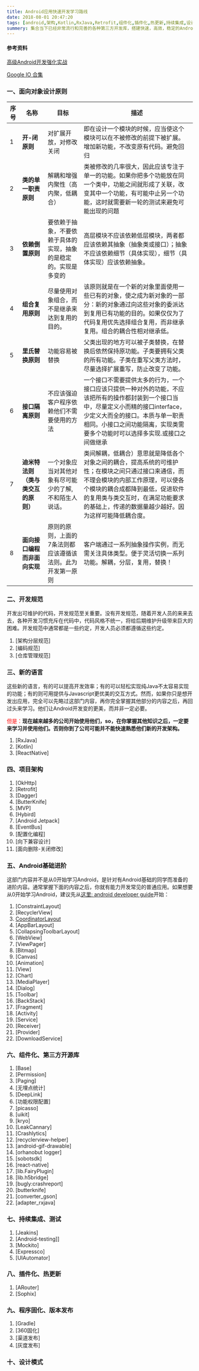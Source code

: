 ```yaml
---
title: Android应用快速开发学习路线
date: 2018-08-01 20:47:20
tags: [android,架构,Kotlin,RxJava,Retrofit,组件化,插件化,热更新,持续集成,设计模式,设计原则]
summery: 集合当下已经非常流行和完善的各种第三方开发库，搭建快速，高效，稳定的Android基础框架系统，避免重复制造轮子，提高开发效率。文中将涉及到OkHttp、Retrofit、RxJava、Kotlin、MVP等相关知识。
---
```

#### 参考资料

[高级Android开发强化实战]

[Google IO 合集]

### 一、面向对象设计原则

|序号|名称|目标|描述|
|----|----|----|----|
|1|<b>开-闭原则</b>|对扩展开放，对修改关闭|即在设计一个模块的时候，应当使这个模块可以在不被修改的前提下被扩展。增加新功能，不改变原有代码。避免回归|
|2|<b>类的单一职责原则</b>|解耦和增强内聚性（高内聚，低耦合）|类被修改的几率很大，因此应该专注于单一的功能。如果你把多个功能放在同一个类中，功能之间就形成了关联，改变其中一个功能，有可能中止另一个功能，这时就需要新一轮的测试来避免可能出现的问题|
|3|<b>依赖倒置原则</b>|要依赖于抽象，不要依赖于具体的实现，抽象的是稳定的。实现是多变的|高层模块不应该依赖低层模块，两者都应该依赖其抽象（抽象类或接口）；抽象不应该依赖细节（具体实现），细节（具体实现）应该依赖抽象。|
|4|<b>组合复用原则</b>|尽量使用对象组合，而不是继承来达到复用的目的。|该原则就是在一个新的对象里面使用一些已有的对象，使之成为新对象的一部分：新的对象通过向这些对象的委派达到复用已有功能的目的。如果仅仅为了代码复用优先选择组合复用，而非继承复用。组合的耦合性相对继承低。|
|5|<b>里氏替换原则</b>|功能容易被替换|父类出现的地方可以被子类替换，在替换后依然保持原功能。子类要拥有父类的所有功能。子类在重写父类方法时，尽量选择扩展重写，防止改变了功能。|
|6|<b>接口隔离原则</b>|不应该强迫客户程序依赖他们不需要使用的方法|一个接口不需要提供太多的行为，一个接口应该只提供一种对外的功能，不应该把所有的操作都封装到一个接口当中，尽量定义小而精的接口interface，少定义大而全的接口。本质与单一职责相同。小接口之间功能隔离，实现类需要多个功能时可以选择多实现.或接口之间做继承|
|7|<b>迪米特法则（类与类交互的原则）</b>|一个对象应当对其他对象有尽可能少的了解,不和陌生人说话。|类间解耦，低耦合）意思就是降低各个对象之间的耦合，提高系统的可维护性；在模块之间只通过接口来通信，而不理会模块的内部工作原理，可以使各个模块的耦合成都降到最低，促进软件的复用类与类交互时，在满足功能要求的基础上，传递的数据量越少越好。因为这样可能降低耦合度。|
|8|<b>面向接口编程而非面向实现</b>|原则的原则，上面的7条法则都应该遵循该法则。此为开发第一原则|客户端通过一系列抽象操作实例，而无需关注具体类型。便于灵活切换一系列功能。解耦，分层，复用，替换！|


### 二、开发规范
开发出可维护的代码，开发规范至关重要。没有开发规范，随着开发人员的来来去去，各种开发习惯充斥在代码中，代码风格不统一，将给后期维护升级带来巨大的困难。开发规范中通常都是一些约定，开发人员必须都遵循这些约定。

1. [架构分层规范]
2. [编码规范]
3. [仓库管理规范]

### 三、新的语言
这些新的语言，有的可以提高开发效率；有的可以轻松实现纯Java不太容易实现的功能；有的则可用提供与Javascript更优美的交互方式。然而，如果你只是想开发出应用，完全可以先略过这部门内容，再你完全掌握其他部分的内容之后，再回过头来学习。他们让Android开发变的更美，而并非一定必要。

<font color="#ff0000">但是：</font><b>现在越来越多的公司开始使用他们，so，在你掌握其他知识之后，一定要来学习并使用他们。否则你到了公司可能并不能快速熟悉他们新的开发架构。</b>

1. [RxJava]
2. [Kotlin]
3. [ReactNative]

### 四、项目架构

1. [OkHttp] 
2. [Retrofit]
3. [Dagger]
4. [ButterKnife]
5. [MVP]
6. [Hybird]
8. [Android Jetpack]
9. [EventBus]
4. [配置化编程]
5. [向下兼容设计]
6. [面向删除-关闭修改]

### 五、Android基础进阶

这部门内容并不是从0开始学习Android，是针对有Android基础的同学而准备的进阶内容。通常掌握下面的内容之后，你就有能力开发常见的普通应用。如果想要从0开始学习Android，建议先从[这里: android developer guide](https://developer.android.com/guide/)开始：

1. [ConstraintLayout]
2. [RecyclerView]
3. [CoordinatorLayout]
4. [AppBarLayout]
5. [CollapsingToolbarLayout]
3. [WebView]
4. [ViewPager]
7. [Bitmap]
8. [Canvas]
9. [Animation]
10. [View]
10. [Chart]
11. [MediaPlayer]
12. [Dialog]
18. [Toolbar]
19. [BackStack]
13. [Fragment]
14. [Activity]
15. [Service]
16. [Receiver]
17. [Provider]
18. [DownloadService]

### 六、组件化、第三方开源库

1. [Base]
3. [Permission]
4. [Paging]
6. [无埋点统计]
7. [DeepLink]
8. [功能权限配置]
9. [picasso]
10. [uikit]
11. [kryo]
12. [LeakCannary]
13. [Crashlytics]
14. [recyclerview-helper]
15. [android-gif-drawable]
16. [orhanobut logger]
17. [sobotsdk]
18. [react-native]
19. [lib.FairyPlugin]
20. [lib.h5bridge]
21. [bugly:crashreport]
22. [butterknife]
23. [converter_gson]
24. [adapter_rxjava]

### 七、持续集成、测试

1. [Jeakins]
1. [Android-testing]]
2. [Mockito]
3. [Expressco]
4. [UIAutomator]

### 八、插件化、热更新

1. [ARouter]
2. [Sophix]

### 九、程序固化、版本发布

1. [Gradle]
2. [360固化]
3. [渠道发布]
4. [灰度发布]

### 十、设计模式


[高级Android开发强化实战]:https://www.jianshu.com/p/0ce30c6703a1
[Google IO 合集]:https://www.jianshu.com/p/99f8423088a3

[CoordinatorLayout]:https://www.jianshu.com/p/f09723b7e887/



